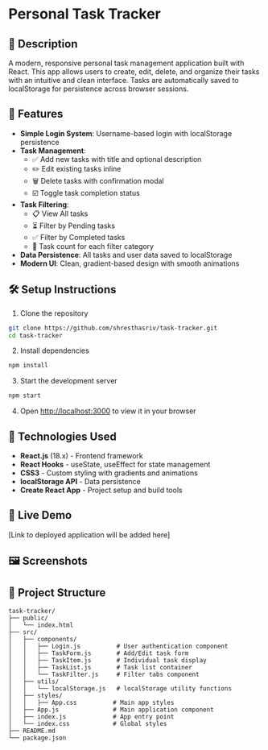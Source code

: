 # Personal Task Tracker

## 📖 Description
A modern, responsive personal task management application built with React. This app allows users to create, edit, delete, and organize their tasks with an intuitive and clean interface. Tasks are automatically saved to localStorage for persistence across browser sessions.

## 🚀 Features
- **Simple Login System**: Username-based login with localStorage persistence
- **Task Management**: 
  - ✅ Add new tasks with title and optional description
  - ✏️ Edit existing tasks inline
  - 🗑️ Delete tasks with confirmation modal
  - ☑️ Toggle task completion status
- **Task Filtering**: 
  - 📋 View All tasks
  - ⏳ Filter by Pending tasks
  - ✅ Filter by Completed tasks
  - 🔢 Task count for each filter category
- **Data Persistence**: All tasks and user data saved to localStorage
- **Modern UI**: Clean, gradient-based design with smooth animations

## 🛠 Setup Instructions
1. Clone the repository
```bash
git clone https://github.com/shresthasriv/task-tracker.git
cd task-tracker
```

2. Install dependencies
```bash
npm install
```

3. Start the development server
```bash
npm start
```

4. Open [http://localhost:3000](http://localhost:3000) to view it in your browser

## 🧰 Technologies Used
- **React.js** (18.x) - Frontend framework
- **React Hooks** - useState, useEffect for state management
- **CSS3** - Custom styling with gradients and animations
- **localStorage API** - Data persistence
- **Create React App** - Project setup and build tools

## 🔗 Live Demo
[Link to deployed application will be added here]

## 🖼 Screenshots


## 📁 Project Structure
```
task-tracker/
├── public/
│   └── index.html
├── src/
│   ├── components/
│   │   ├── Login.js          # User authentication component
│   │   ├── TaskForm.js       # Add/Edit task form
│   │   ├── TaskItem.js       # Individual task display
│   │   ├── TaskList.js       # Task list container
│   │   └── TaskFilter.js     # Filter tabs component
│   ├── utils/
│   │   └── localStorage.js   # localStorage utility functions
│   ├── styles/
│   │   ├── App.css          # Main app styles
│   ├── App.js               # Main application component
│   ├── index.js             # App entry point
│   └── index.css            # Global styles
├── README.md
└── package.json
```
